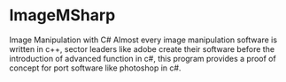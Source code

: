 # ImageMSharp
Image Manipulation with C#
Almost every image manipulation software is written in c++, sector leaders like adobe create their software before the introduction of advanced
function in c#, this program provides a proof of concept for port software like photoshop in c#.
